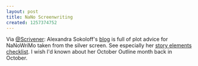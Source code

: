 ```yaml
---
layout: post
title: NaNo Screenwriting
created: 1257374752
---
```

Via [@Scrivener](http://twitter.com/ScrivenerApp/status/5366559303):  Alexandra Sokoloff's [blog](http://thedarksalon.blogspot.com/) is full of plot advice for NaNoWriMo taken from the silver screen.  See especially her [story elements checklist](http://thedarksalon.blogspot.com/2009/10/story-elements-checklist-for.html).  I wish I'd known about her October Outline month back in October.

